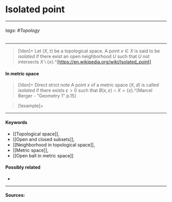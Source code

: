 # Isolated point
***
###### tags: #Topology 
***
>[!dsn]+
>Let $(X,\tau)$ be a topological space. A point $x\in X$ is said to be *isolated* if there exist an open neighborhood $U$ such that $U$ not intersects $X\setminus\{x\}$.^[https://en.wikipedia.org/wiki/Isolated_point] 


#### In metric space
>[!dsn]+ Direct strict note
>A point $x$ of a metric space $(X,d)$ is called *isolated* if there exists $\varepsilon>0$ such that $B(x,\varepsilon)\cap X=\{x\}$.^[Marcel Berger - "Geometry 1" p.15]

>[!example]+ 
>
***
#### Keywords
- [[Topological space]],
- [[Open and closed subsets]],
- [[Neighborhood in topological space]],
- [[Metric space]],
- [[Open ball in metric space]]
#### Possibly related
- 
***
#### Sources: